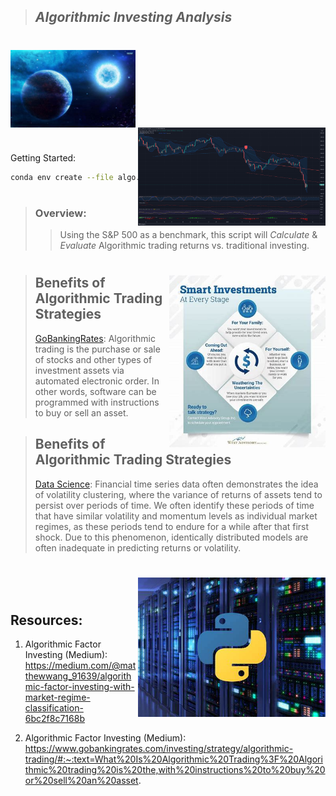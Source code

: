 >## *Algorithmic Investing Analysis*  
#

<img src="Images/mercury.jfif" align="center" width="200px"/>
<br clear="center"/>

<img src="Images/Linear-regression.png" align="right" width="300px"/>

#

Getting Started:

```bash
conda env create --file algo.yml
```

#
>### Overview: 
>> Using the S&P 500 as a benchmark, this script will *Calculate* & *Evaluate* Algorithmic trading returns vs. traditional  investing.

#
<img src="Images/investment.jfif" align="right" width="250px"/>


>## Benefits of Algorithmic Trading Strategies
> [GoBankingRates](https://www.gobankingrates.com/investing/strategy/algorithmic-trading/#:~:text=What%20Is%20Algorithmic%20Trading%3F%20Algorithmic%20trading%20is%20the,with%20instructions%20to%20buy%20or%20sell%20an%20asset.): 
Algorithmic trading is the purchase or sale of stocks and other types of investment assets via automated electronic order. In other words, software can be programmed with instructions to buy or sell an asset.


>## Benefits of Algorithmic Trading Strategies
> [Data Science](https://medium.com/@matthewwang_91639/algorithmic-factor-investing-with-market-regime-classification-6bc2f8c7168b): Financial time series data often demonstrates the idea of volatility clustering, where the variance of returns of assets tend to persist over periods of time. We often identify these periods of time that have similar volatility and momentum levels as individual market regimes, as these periods tend to endure for a while after that first shock. Due to this phenomenon, identically distributed models are often inadequate in predicting returns or volatility.
>
#
<img src="Images/python.jfif" align="right" width="300px"/>
<br clear="center"/>

>
#

## Resources:

1. Algorithmic Factor Investing (Medium):
https://medium.com/@matthewwang_91639/algorithmic-factor-investing-with-market-regime-classification-6bc2f8c7168b

2. Algorithmic Factor Investing (Medium):
https://www.gobankingrates.com/investing/strategy/algorithmic-trading/#:~:text=What%20Is%20Algorithmic%20Trading%3F%20Algorithmic%20trading%20is%20the,with%20instructions%20to%20buy%20or%20sell%20an%20asset.